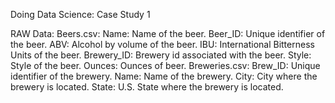 Doing Data Science: Case Study 1

RAW Data:
    Beers.csv:
      Name: Name of the beer.
      Beer_ID: Unique identifier of the beer.
      ABV: Alcohol by volume of the beer.
      IBU: International Bitterness Units of the beer.
      Brewery_ID: Brewery id associated with the beer.
      Style: Style of the beer.
      Ounces: Ounces of beer. 
    Breweries.csv:
      Brew_ID: Unique identifier of the brewery.
      Name: Name of the brewery.
      City: City where the brewery is located.
      State: U.S. State where the brewery is located.
